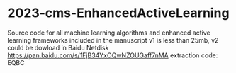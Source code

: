 # 2023-cms-EnhancedActiveLearning
Source code for all machine learning algorithms and enhanced active learning frameworks included in the manuscript
v1 is less than 25mb, v2 could be dowload in Baidu Netdisk
https://pan.baidu.com/s/1FjB34YxOQwNZOUGaff7nMA 
extraction code: EQBC 
